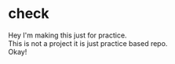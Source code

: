 # check

Hey I'm making this just for practice.
<br>
This is not a project it is just practice based repo.
<br>
Okay!

